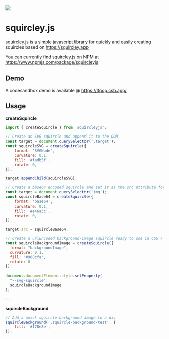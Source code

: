 <img src="https://raw.githubusercontent.com/georgedoescode/squircley.js/main/og-image.png">

# squircley.js

squircley.js is a simple javascript library for quickly and easily creating squircles based on
https://squircley.app

You can currently find squircley.js on NPM at https://www.npmjs.com/package/squircleyjs

## Demo

A codesandbox demo is available @ https://lfqop.csb.app/

## Usage

**createSquircle**

```javascript
import { createSquircle } from 'squircleyjs';

// Create an SVG squircle and append it to the DOM
const target = document.querySelector('.target');
const squircleSVG = createSquircle({
    format: 'SVGNode',
    curvature: 0.1,
    fill: '#fadb5f',
    rotate: 0,
});

target.appendChild(squircleSVG);

// Create a base64 encoded squircle and set it as the src attribute for an image
const target = document.querySelector('img');
const squircleBase64 = createSquircle({
    format: 'base64',
    curvature: 0.1,
    fill: '#e46a3c',
    rotate: 0,
});

target.src = squircleBase64;

// Create a urlEncoded background-image squircle ready to use in CSS / attach to a custom property
const squircleBackgroundImage = createSquircle({
  format: "backgroundImage",
  curvature: 0.1,
  fill: "#908cfa",
  rotate: 0
});

document.documentElement.style.setProperty(
  "--svg-squircle",
  squircleBackgroundImage
);

...
```

**squircleBackground**

```javascript
// Add a quick squircle background image to a div
squircleBackground('.squircle-background-test', {
    fill: '#f78e8e',
});
```
